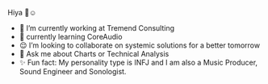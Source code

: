 Hiya 👋☺️ 
- 🔭 I’m currently working at Tremend Consulting
- 🌱 currently learning CoreAudio
- 😌 I’m looking to collaborate on systemic solutions for a better tomorrow
- 💬 Ask me about Charts or Technical Analysis
- ✨ Fun fact: My personality type is INFJ and I am also a Music Producer, Sound Engineer and Sonologist.
